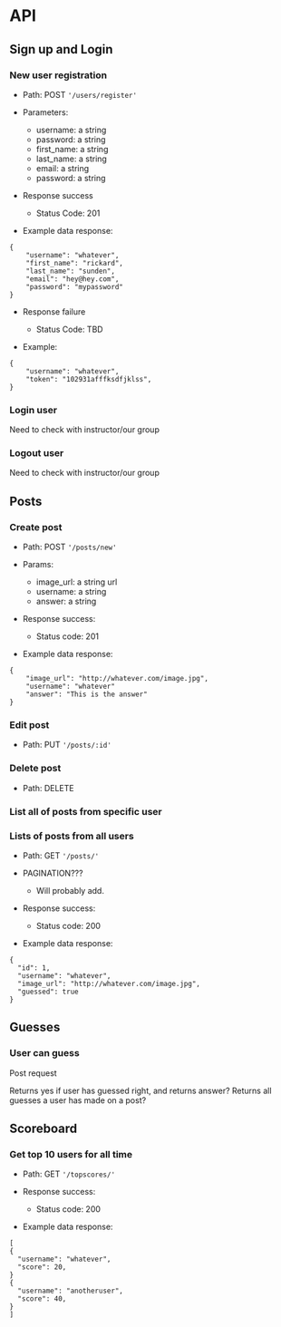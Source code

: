 # API

## Sign up and Login

### New user registration

* Path: POST `'/users/register'`

* Parameters:
	* username: a string
  * password: a string
  * first_name: a string
  * last_name: a string
  * email: a string
  * password: a string

* Response success
  * Status Code: 201

* Example data response:

```
{
	"username": "whatever",
	"first_name": "rickard",
	"last_name": "sunden",
	"email": "hey@hey.com",
	"password": "mypassword"
}
```

* Response failure
  * Status Code: TBD

* Example:

```
{
	"username": "whatever",
	"token": "102931afffksdfjklss",
}
```

### Login user

Need to check with instructor/our group

### Logout user

Need to check with instructor/our group

## Posts

### Create post

* Path: POST `'/posts/new'`

* Params:
  * image_url: a string url
  * username: a string
  * answer: a string

* Response success:
  * Status code: 201

* Example data response:

```
{
	"image_url": "http://whatever.com/image.jpg",
	"username": "whatever"
	"answer": "This is the answer"
}
```

### Edit post

* Path: PUT `'/posts/:id'`

### Delete post

* Path: DELETE 

### List all of posts from specific user

### Lists of posts from all users

* Path: GET `'/posts/'`

* PAGINATION???
  * Will probably add.

* Response success:
  * Status code: 200

* Example data response:

```
{
  "id": 1,
  "username": "whatever",
  "image_url": "http://whatever.com/image.jpg",
  "guessed": true
}
```

## Guesses

### User can guess

Post request

Returns yes if user has guessed right, and returns answer?
Returns all guesses a user has made on a post?

## Scoreboard

### Get top 10 users for all time

* Path: GET `'/topscores/'`

* Response success:
  * Status code: 200


* Example data response:

```
[
{
  "username": "whatever",
  "score": 20,
}
{
  "username": "anotheruser",
  "score": 40,
}
]
```
